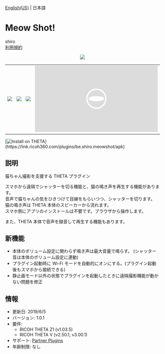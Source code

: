 [English(US)](README.md) | 日本語

# Meow Shot!

shiro  
[利用規約](https://github.com/shrhdk/meowshot)

<div align="center"><img src="./1.png"><table><tr><td><img src="./2.png"></td><td><img src="./3.png"></td><td><img src="./4.png"></td><td><img src="./5.png"></td></tr></table></div>

[![Install on THETA](https://assets.ricoh360.com/image/upload/v1/front/theta/install-button.svg?)](https://link.ricoh360.com/plugins/be.shiro.meowshot/apk)

## 説明

<div id="plugin-description">

猫ちゃん撮影を支援する THETA プラグイン  
  
スマホから遠隔でシャッターを切る機能と、猫の鳴き声を再生する機能があります。  
音声で猫ちゃんの気をひきつけて目線をもらいつつ、シャッターを切ります。  
猫の鳴き声は THETA 本体のスピーカーから流れます。  
スマホ側にアプリのインストールは不要です。ブラウザから操作します。  
  
また、THETA 本体で音声を録音して再生する機能もあります。  

</div>

## 新機能

<div id="plugin-whats-new">

* 本体のボリューム設定に関わらず鳴き声は最大音量で鳴らす。 (シャッター音は本体のボリューム設定に連動)
* プラグイン起動時に Wi-Fi モードを自動的にオンにする。(プラグイン起動後もスマホから接続できる)
* 静止画モード以外の状態でプラグインを起動したときに遠隔撮影機能が動かない問題を修正

</div>

## 情報

- 更新日: 2019/6/5
- バージョン: 1.0.1
- 要件:
  - RICOH THETA Z1 (v1.03.5)
  - RICOH THETA V (v2.50.1, v3.00.1)
- サポート: [Partner Plugins](https://github.com/shrhdk/meowshot)
- 年齢制限: なし
